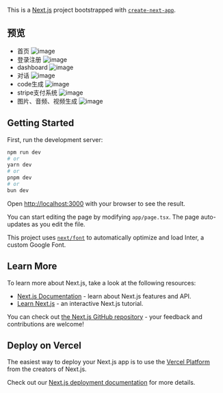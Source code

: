 This is a [Next.js](https://nextjs.org/) project bootstrapped with [`create-next-app`](https://github.com/vercel/next.js/tree/canary/packages/create-next-app).

## 预览
- 首页
![image](https://github.com/Royal18625194910/Bubble-AI-Platform/assets/58453927/c0a7a030-d721-479a-b4b3-191a4f7a1ce3)
- 登录注册
![image](https://github.com/Royal18625194910/Bubble-AI-Platform/assets/58453927/aa732be8-30b8-4c5e-ba57-bc5750aa269c)
- dashboard
![image](https://github.com/Royal18625194910/Bubble-AI-Platform/assets/58453927/1aa01c02-133d-4471-90a1-9ff791fb25d2)
- 对话
![image](https://github.com/Royal18625194910/Bubble-AI-Platform/assets/58453927/2b3d09a4-9444-43bb-a9ce-de8cf2236408)
- code生成
![image](https://github.com/Royal18625194910/Bubble-AI-Platform/assets/58453927/8a195f69-bc2b-4d9c-9e87-66f1fe74f75c)
- stripe支付系统
![image](https://github.com/Royal18625194910/Bubble-AI-Platform/assets/58453927/0d8c9b3d-2f7e-4bce-9d39-4180a8705e21)
- 图片、音频、视频生成
![image](https://github.com/Royal18625194910/Bubble-AI-Platform/assets/58453927/03097e2a-a263-447c-94fb-9a843300d2a7)



## Getting Started

First, run the development server:

```bash
npm run dev
# or
yarn dev
# or
pnpm dev
# or
bun dev
```

Open [http://localhost:3000](http://localhost:3000) with your browser to see the result.

You can start editing the page by modifying `app/page.tsx`. The page auto-updates as you edit the file.

This project uses [`next/font`](https://nextjs.org/docs/basic-features/font-optimization) to automatically optimize and load Inter, a custom Google Font.

## Learn More

To learn more about Next.js, take a look at the following resources:

- [Next.js Documentation](https://nextjs.org/docs) - learn about Next.js features and API.
- [Learn Next.js](https://nextjs.org/learn) - an interactive Next.js tutorial.

You can check out [the Next.js GitHub repository](https://github.com/vercel/next.js/) - your feedback and contributions are welcome!

## Deploy on Vercel

The easiest way to deploy your Next.js app is to use the [Vercel Platform](https://vercel.com/new?utm_medium=default-template&filter=next.js&utm_source=create-next-app&utm_campaign=create-next-app-readme) from the creators of Next.js.

Check out our [Next.js deployment documentation](https://nextjs.org/docs/deployment) for more details.
